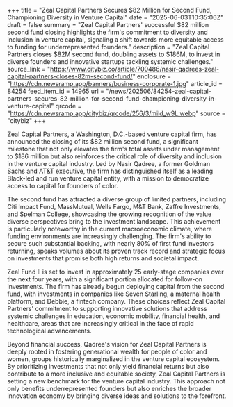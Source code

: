 +++
title = "Zeal Capital Partners Secures $82 Million for Second Fund, Championing Diversity in Venture Capital"
date = "2025-06-03T10:35:06Z"
draft = false
summary = "Zeal Capital Partners' successful $82 million second fund closing highlights the firm's commitment to diversity and inclusion in venture capital, signaling a shift towards more equitable access to funding for underrepresented founders."
description = "Zeal Capital Partners closes $82M second fund, doubling assets to $186M, to invest in diverse founders and innovative startups tackling systemic challenges."
source_link = "https://www.citybiz.co/article/700486/nasir-qadrees-zeal-capital-partners-closes-82m-second-fund/"
enclosure = "https://cdn.newsramp.app/banners/business-corporate-1.jpg"
article_id = 84254
feed_item_id = 14965
url = "/news/202506/84254-zeal-capital-partners-secures-82-million-for-second-fund-championing-diversity-in-venture-capital"
qrcode = "https://cdn.newsramp.app/citybiz/qrcode/256/3/mild_w9L.webp"
source = "citybiz"
+++

<p>Zeal Capital Partners, a Washington, D.C.-based venture capital firm, has announced the closing of its $82 million second fund, a significant milestone that not only elevates the firm's total assets under management to $186 million but also reinforces the critical role of diversity and inclusion in the venture capital industry. Led by Nasir Qadree, a former Goldman Sachs and AT&T executive, the firm has distinguished itself as a leading Black-led and run venture capital entity, with a mission to democratize access to capital for founders of color.</p><p>The second fund has attracted a diverse group of limited partners, including Citi Impact Fund, MassMutual, Wells Fargo, M&T Bank, Zaffre Investments, and Spelman College, showcasing the growing recognition of the value diverse perspectives bring to the investment landscape. This achievement is particularly noteworthy in the current macroeconomic climate, where funding environments are increasingly challenging. The firm's ability to secure such substantial backing, with nearly 80% of first fund investors returning, speaks volumes about its proven track record and strategic focus on investments that promise both high returns and societal impact.</p><p>Zeal Fund II is set to invest in approximately 25 early-stage companies over the next four years, with a significant portion allocated for follow-on investments. The firm has already begun deploying capital from the second fund, with investments in companies like Seven Starling, a maternal health platform, and Debbie, a fintech company. These choices reflect Zeal Capital Partners' commitment to supporting innovative solutions that address systemic challenges in education, economic mobility, financial health, and healthcare, areas that are increasingly critical in the face of rapid technological advancements.</p><p>Beyond financial success, Qadree's vision for Zeal Capital Partners is deeply rooted in fostering generational wealth for people of color and women, groups historically marginalized in the venture capital ecosystem. By prioritizing investments that not only yield financial returns but also contribute to a more inclusive and equitable society, Zeal Capital Partners is setting a new benchmark for the venture capital industry. This approach not only benefits underrepresented founders but also enriches the broader innovation economy by bringing diverse ideas and solutions to the forefront.</p>